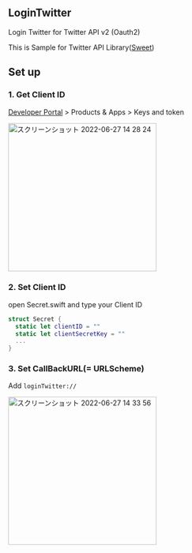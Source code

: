 ## LoginTwitter

Login Twitter for Twitter API v2 (Oauth2)

This is Sample for Twitter API Library([Sweet](https://github.com/zunda-pixel/Sweet))

## Set up

### 1. Get Client ID

[Developer Portal](https://developer.twitter.com/en/portal/) > Products & Apps > Keys and token

<img width="300" alt="スクリーンショット 2022-06-27 14 28 24" src="https://user-images.githubusercontent.com/47569369/175866252-ff1d9d1d-c80e-4d7a-ab41-0fb8355d5625.png">

### 2. Set Client ID

open Secret.swift and type your Client ID

```swift
struct Secret {
  static let clientID = ""
  static let clientSecretKey = ""
  ...
}
```

### 3. Set CallBackURL(= URLScheme)

Add `loginTwitter://`

<img width="300" alt="スクリーンショット 2022-06-27 14 33 56" src="https://user-images.githubusercontent.com/47569369/175866766-bb5b278f-74e2-4ad7-8e9c-a81e5cd509cb.png">


